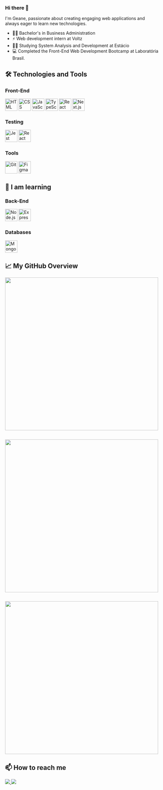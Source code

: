 ### Hi there 👋

I'm Geane, passionate about creating engaging web applications and always eager to learn new technologies.

- 🧑‍🎓 Bachelor's in Business Administration
- ⚡ Web development intern at Voltz
- 👩‍💻 Studying System Analysis and Development at Estácio
- 💻 Completed the Front-End Web Development Bootcamp at Laboratória Brasil.

## 🛠️ Technologies and Tools

### Front-End
<div style="display: inline_block">
  <img src="https://cdn.simpleicons.org/html5/E34F26" width="40" height="40" alt="HTML"/>
  <img src="https://cdn.simpleicons.org/css3/1572B6" width="40" height="40" alt="CSS"/>
  <img src="https://cdn.simpleicons.org/javascript/F7DF1E" width="40" height="40" alt="JavaScript"/>
  <img src="https://cdn.simpleicons.org/typescript/3178C6" width="40" height="40" alt="TypeScript"/>
  <img src="https://cdn.simpleicons.org/react/61DAFB" width="40" height="40" alt="React"/>
  <img src="https://cdn.simpleicons.org/nextdotjs/FFFFFF" width="40" height="40" alt="Next.js"/>
</div>

### Testing
<div style="display: inline_block">
  <img src="https://cdn.simpleicons.org/jest/C21325" width="40" height="40" alt="Jest"/>
  <img src="https://testing-library.com/img/octopus-128x128.png" width="40" height="40" alt="React Testing Library"/>
</div>

### Tools
<div style="display: inline_block">
  <img src="https://cdn.simpleicons.org/git/F05032" width="40" height="40" alt="Git"/>
  <img src="https://cdn.simpleicons.org/figma/F24E1E" width="40" height="40" alt="Figma"/>
</div>

## 🚀 I am learning

### Back-End
<div style="display: inline_block">
  <img src="https://cdn.simpleicons.org/nodedotjs/339933" width="40" height="40" alt="Node.js"/>
  <img src="https://cdn.jsdelivr.net/gh/devicons/devicon/icons/express/express-original.svg" width="40" height="40" alt="Express"/>
</div>

### Databases
<div style="display: inline_block">
  <img src="https://cdn.simpleicons.org/mongodb/47A248" width="40" height="40" alt="MongoDB"/>
</div>

## 📈 My GitHub Overview

<img src="https://github-readme-stats.vercel.app/api?username=geanemr&show_icons=true&theme=radical" width="500px"/>

  ## 
  
<img src="https://github-readme-stats.vercel.app/api/top-langs/?username=geanemr&layout=compact&langs_count=7&theme=radical" width="500px"/>


##

<img src="https://streak-stats.demolab.com?user=geanemr&theme=radical" width="500px"/>


## 📫 How to reach me

<a href = "mailto:geaneramos1995@gmail.com">
  <img src="https://img.shields.io/badge/-Gmail-%23333?style=for-the-badge&logo=gmail&logoColor=white" target="_blank">
</a>
<a href="https://www.linkedin.com/in/geane-moraes-ramos" target="_blank">
  <img src="https://img.shields.io/badge/-LinkedIn-%230077B5?style=for-the-badge&logo=linkedin&logoColor=white">
</a>
